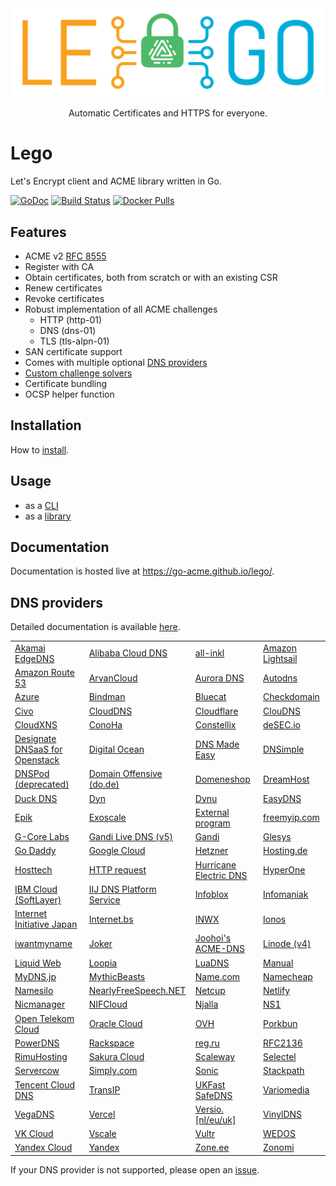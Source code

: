 <div align="center">
  <img alt="lego logo" src="./docs/static/images/lego-logo.min.svg">
  <p>Automatic Certificates and HTTPS for everyone.</p>
</div>

# Lego

Let's Encrypt client and ACME library written in Go.

[![GoDoc](https://godoc.org/github.com/go-acme/lego?status.svg)](https://pkg.go.dev/mod/github.com/go-acme/lego/v4)
[![Build Status](https://github.com//go-acme/lego/workflows/Main/badge.svg?branch=master)](https://github.com//go-acme/lego/actions)
[![Docker Pulls](https://img.shields.io/docker/pulls/goacme/lego.svg)](https://hub.docker.com/r/goacme/lego/)

## Features

- ACME v2 [RFC 8555](https://www.rfc-editor.org/rfc/rfc8555.html)
- Register with CA
- Obtain certificates, both from scratch or with an existing CSR
- Renew certificates
- Revoke certificates
- Robust implementation of all ACME challenges
  - HTTP (http-01)
  - DNS (dns-01)
  - TLS (tls-alpn-01)
- SAN certificate support
- Comes with multiple optional [DNS providers](https://go-acme.github.io/lego/dns)
- [Custom challenge solvers](https://go-acme.github.io/lego/usage/library/writing-a-challenge-solver/)
- Certificate bundling
- OCSP helper function

## Installation

How to [install](https://go-acme.github.io/lego/installation/).

## Usage

- as a [CLI](https://go-acme.github.io/lego/usage/cli)
- as a [library](https://go-acme.github.io/lego/usage/library)

## Documentation

Documentation is hosted live at https://go-acme.github.io/lego/.

## DNS providers

Detailed documentation is available [here](https://go-acme.github.io/lego/dns).

<!-- START DNS PROVIDERS LIST -->

|                                                                                 |                                                                                 |                                                                                 |                                                                                 |
|---------------------------------------------------------------------------------|---------------------------------------------------------------------------------|---------------------------------------------------------------------------------|---------------------------------------------------------------------------------|
| [Akamai EdgeDNS](https://go-acme.github.io/lego/dns/edgedns/)                   | [Alibaba Cloud DNS](https://go-acme.github.io/lego/dns/alidns/)                 | [all-inkl](https://go-acme.github.io/lego/dns/allinkl/)                         | [Amazon Lightsail](https://go-acme.github.io/lego/dns/lightsail/)               |
| [Amazon Route 53](https://go-acme.github.io/lego/dns/route53/)                  | [ArvanCloud](https://go-acme.github.io/lego/dns/arvancloud/)                    | [Aurora DNS](https://go-acme.github.io/lego/dns/auroradns/)                     | [Autodns](https://go-acme.github.io/lego/dns/autodns/)                          |
| [Azure](https://go-acme.github.io/lego/dns/azure/)                              | [Bindman](https://go-acme.github.io/lego/dns/bindman/)                          | [Bluecat](https://go-acme.github.io/lego/dns/bluecat/)                          | [Checkdomain](https://go-acme.github.io/lego/dns/checkdomain/)                  |
| [Civo](https://go-acme.github.io/lego/dns/civo/)                                | [CloudDNS](https://go-acme.github.io/lego/dns/clouddns/)                        | [Cloudflare](https://go-acme.github.io/lego/dns/cloudflare/)                    | [ClouDNS](https://go-acme.github.io/lego/dns/cloudns/)                          |
| [CloudXNS](https://go-acme.github.io/lego/dns/cloudxns/)                        | [ConoHa](https://go-acme.github.io/lego/dns/conoha/)                            | [Constellix](https://go-acme.github.io/lego/dns/constellix/)                    | [deSEC.io](https://go-acme.github.io/lego/dns/desec/)                           |
| [Designate DNSaaS for Openstack](https://go-acme.github.io/lego/dns/designate/) | [Digital Ocean](https://go-acme.github.io/lego/dns/digitalocean/)               | [DNS Made Easy](https://go-acme.github.io/lego/dns/dnsmadeeasy/)                | [DNSimple](https://go-acme.github.io/lego/dns/dnsimple/)                        |
| [DNSPod (deprecated)](https://go-acme.github.io/lego/dns/dnspod/)               | [Domain Offensive (do.de)](https://go-acme.github.io/lego/dns/dode/)            | [Domeneshop](https://go-acme.github.io/lego/dns/domeneshop/)                    | [DreamHost](https://go-acme.github.io/lego/dns/dreamhost/)                      |
| [Duck DNS](https://go-acme.github.io/lego/dns/duckdns/)                         | [Dyn](https://go-acme.github.io/lego/dns/dyn/)                                  | [Dynu](https://go-acme.github.io/lego/dns/dynu/)                                | [EasyDNS](https://go-acme.github.io/lego/dns/easydns/)                          |
| [Epik](https://go-acme.github.io/lego/dns/epik/)                                | [Exoscale](https://go-acme.github.io/lego/dns/exoscale/)                        | [External program](https://go-acme.github.io/lego/dns/exec/)                    | [freemyip.com](https://go-acme.github.io/lego/dns/freemyip/)                    |
| [G-Core Labs](https://go-acme.github.io/lego/dns/gcore/)                        | [Gandi Live DNS (v5)](https://go-acme.github.io/lego/dns/gandiv5/)              | [Gandi](https://go-acme.github.io/lego/dns/gandi/)                              | [Glesys](https://go-acme.github.io/lego/dns/glesys/)                            |
| [Go Daddy](https://go-acme.github.io/lego/dns/godaddy/)                         | [Google Cloud](https://go-acme.github.io/lego/dns/gcloud/)                      | [Hetzner](https://go-acme.github.io/lego/dns/hetzner/)                          | [Hosting.de](https://go-acme.github.io/lego/dns/hostingde/)                     |
| [Hosttech](https://go-acme.github.io/lego/dns/hosttech/)                        | [HTTP request](https://go-acme.github.io/lego/dns/httpreq/)                     | [Hurricane Electric DNS](https://go-acme.github.io/lego/dns/hurricane/)         | [HyperOne](https://go-acme.github.io/lego/dns/hyperone/)                        |
| [IBM Cloud (SoftLayer)](https://go-acme.github.io/lego/dns/ibmcloud/)           | [IIJ DNS Platform Service](https://go-acme.github.io/lego/dns/iijdpf/)          | [Infoblox](https://go-acme.github.io/lego/dns/infoblox/)                        | [Infomaniak](https://go-acme.github.io/lego/dns/infomaniak/)                    |
| [Internet Initiative Japan](https://go-acme.github.io/lego/dns/iij/)            | [Internet.bs](https://go-acme.github.io/lego/dns/internetbs/)                   | [INWX](https://go-acme.github.io/lego/dns/inwx/)                                | [Ionos](https://go-acme.github.io/lego/dns/ionos/)                              |
| [iwantmyname](https://go-acme.github.io/lego/dns/iwantmyname/)                  | [Joker](https://go-acme.github.io/lego/dns/joker/)                              | [Joohoi's ACME-DNS](https://go-acme.github.io/lego/dns/acme-dns/)               | [Linode (v4)](https://go-acme.github.io/lego/dns/linode/)                       |
| [Liquid Web](https://go-acme.github.io/lego/dns/liquidweb/)                     | [Loopia](https://go-acme.github.io/lego/dns/loopia/)                            | [LuaDNS](https://go-acme.github.io/lego/dns/luadns/)                            | [Manual](https://go-acme.github.io/lego/dns/manual/)                            |
| [MyDNS.jp](https://go-acme.github.io/lego/dns/mydnsjp/)                         | [MythicBeasts](https://go-acme.github.io/lego/dns/mythicbeasts/)                | [Name.com](https://go-acme.github.io/lego/dns/namedotcom/)                      | [Namecheap](https://go-acme.github.io/lego/dns/namecheap/)                      |
| [Namesilo](https://go-acme.github.io/lego/dns/namesilo/)                        | [NearlyFreeSpeech.NET](https://go-acme.github.io/lego/dns/nearlyfreespeech/)    | [Netcup](https://go-acme.github.io/lego/dns/netcup/)                            | [Netlify](https://go-acme.github.io/lego/dns/netlify/)                          |
| [Nicmanager](https://go-acme.github.io/lego/dns/nicmanager/)                    | [NIFCloud](https://go-acme.github.io/lego/dns/nifcloud/)                        | [Njalla](https://go-acme.github.io/lego/dns/njalla/)                            | [NS1](https://go-acme.github.io/lego/dns/ns1/)                                  |
| [Open Telekom Cloud](https://go-acme.github.io/lego/dns/otc/)                   | [Oracle Cloud](https://go-acme.github.io/lego/dns/oraclecloud/)                 | [OVH](https://go-acme.github.io/lego/dns/ovh/)                                  | [Porkbun](https://go-acme.github.io/lego/dns/porkbun/)                          |
| [PowerDNS](https://go-acme.github.io/lego/dns/pdns/)                            | [Rackspace](https://go-acme.github.io/lego/dns/rackspace/)                      | [reg.ru](https://go-acme.github.io/lego/dns/regru/)                             | [RFC2136](https://go-acme.github.io/lego/dns/rfc2136/)                          |
| [RimuHosting](https://go-acme.github.io/lego/dns/rimuhosting/)                  | [Sakura Cloud](https://go-acme.github.io/lego/dns/sakuracloud/)                 | [Scaleway](https://go-acme.github.io/lego/dns/scaleway/)                        | [Selectel](https://go-acme.github.io/lego/dns/selectel/)                        |
| [Servercow](https://go-acme.github.io/lego/dns/servercow/)                      | [Simply.com](https://go-acme.github.io/lego/dns/simply/)                        | [Sonic](https://go-acme.github.io/lego/dns/sonic/)                              | [Stackpath](https://go-acme.github.io/lego/dns/stackpath/)                      |
| [Tencent Cloud DNS](https://go-acme.github.io/lego/dns/tencentcloud/)           | [TransIP](https://go-acme.github.io/lego/dns/transip/)                          | [UKFast SafeDNS](https://go-acme.github.io/lego/dns/safedns/)                   | [Variomedia](https://go-acme.github.io/lego/dns/variomedia/)                    |
| [VegaDNS](https://go-acme.github.io/lego/dns/vegadns/)                          | [Vercel](https://go-acme.github.io/lego/dns/vercel/)                            | [Versio.[nl/eu/uk]](https://go-acme.github.io/lego/dns/versio/)                 | [VinylDNS](https://go-acme.github.io/lego/dns/vinyldns/)                        |
| [VK Cloud](https://go-acme.github.io/lego/dns/vkcloud/)                         | [Vscale](https://go-acme.github.io/lego/dns/vscale/)                            | [Vultr](https://go-acme.github.io/lego/dns/vultr/)                              | [WEDOS](https://go-acme.github.io/lego/dns/wedos/)                              |
| [Yandex Cloud](https://go-acme.github.io/lego/dns/yandexcloud/)                 | [Yandex](https://go-acme.github.io/lego/dns/yandex/)                            | [Zone.ee](https://go-acme.github.io/lego/dns/zoneee/)                           | [Zonomi](https://go-acme.github.io/lego/dns/zonomi/)                            |

<!-- END DNS PROVIDERS LIST -->

If your DNS provider is not supported, please open an [issue](https://github.com/go-acme/lego/issues/new?assignees=&labels=enhancement%2C+new-provider&template=new_dns_provider.md).
